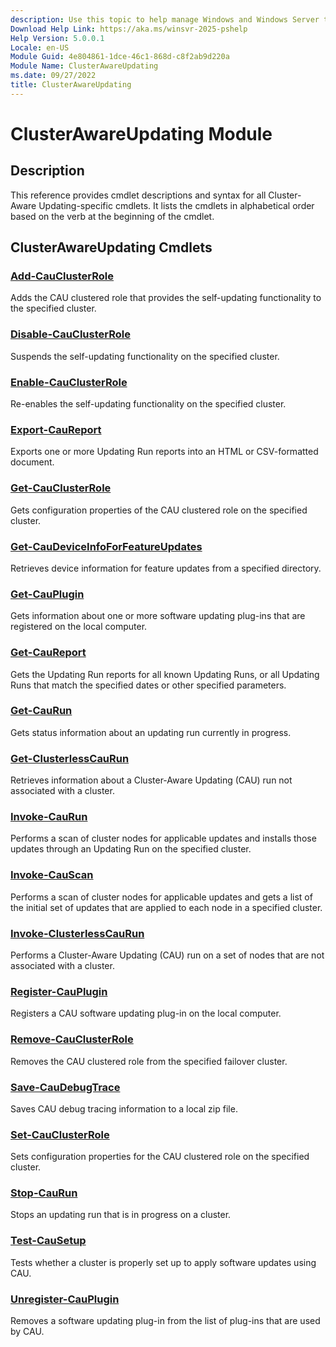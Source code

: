 ```yaml
---
description: Use this topic to help manage Windows and Windows Server technologies with Windows PowerShell.
Download Help Link: https://aka.ms/winsvr-2025-pshelp
Help Version: 5.0.0.1
Locale: en-US
Module Guid: 4e804861-1dce-46c1-868d-c8f2ab9d220a
Module Name: ClusterAwareUpdating
ms.date: 09/27/2022
title: ClusterAwareUpdating
---
```


# ClusterAwareUpdating Module

## Description

This reference provides cmdlet descriptions and syntax for all Cluster-Aware Updating-specific
cmdlets. It lists the cmdlets in alphabetical order based on the verb at the beginning of the
cmdlet.

## ClusterAwareUpdating Cmdlets

### [Add-CauClusterRole](Add-CauClusterRole.md)

Adds the CAU clustered role that provides the self-updating functionality to the specified cluster.

### [Disable-CauClusterRole](Disable-CauClusterRole.md)

Suspends the self-updating functionality on the specified cluster.

### [Enable-CauClusterRole](Enable-CauClusterRole.md)

Re-enables the self-updating functionality on the specified cluster.

### [Export-CauReport](Export-CauReport.md)

Exports one or more Updating Run reports into an HTML or CSV-formatted document.

### [Get-CauClusterRole](Get-CauClusterRole.md)

Gets configuration properties of the CAU clustered role on the specified cluster.

### [Get-CauDeviceInfoForFeatureUpdates](Get-CauDeviceInfoForFeatureUpdates.md)

Retrieves device information for feature updates from a specified directory.

### [Get-CauPlugin](Get-CauPlugin.md)

Gets information about one or more software updating plug-ins that are registered on the local computer.

### [Get-CauReport](Get-CauReport.md)

Gets the Updating Run reports for all known Updating Runs, or all Updating Runs that match the specified dates or other specified parameters.

### [Get-CauRun](Get-CauRun.md)

Gets status information about an updating run currently in progress.

### [Get-ClusterlessCauRun](Get-ClusterlessCauRun.md)

Retrieves information about a Cluster-Aware Updating (CAU) run not associated with a cluster.

### [Invoke-CauRun](Invoke-CauRun.md)

Performs a scan of cluster nodes for applicable updates and installs those updates through an Updating Run on the specified cluster.

### [Invoke-CauScan](Invoke-CauScan.md)

Performs a scan of cluster nodes for applicable updates and gets a list of the initial set of updates that are applied to each node in a specified cluster.

### [Invoke-ClusterlessCauRun](Invoke-ClusterlessCauRun.md)

Performs a Cluster-Aware Updating (CAU) run on a set of nodes that are not associated with a cluster.

### [Register-CauPlugin](Register-CauPlugin.md)

Registers a CAU software updating plug-in on the local computer.

### [Remove-CauClusterRole](Remove-CauClusterRole.md)

Removes the CAU clustered role from the specified failover cluster.

### [Save-CauDebugTrace](Save-CauDebugTrace.md)

Saves CAU debug tracing information to a local zip file.

### [Set-CauClusterRole](Set-CauClusterRole.md)

Sets configuration properties for the CAU clustered role on the specified cluster.

### [Stop-CauRun](Stop-CauRun.md)

Stops an updating run that is in progress on a cluster.

### [Test-CauSetup](Test-CauSetup.md)

Tests whether a cluster is properly set up to apply software updates using CAU.

### [Unregister-CauPlugin](Unregister-CauPlugin.md)

Removes a software updating plug-in from the list of plug-ins that are used by CAU.
